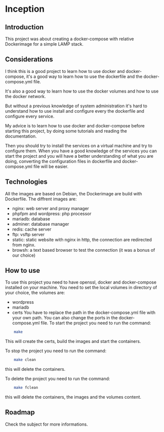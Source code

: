 # Inception

## Introduction
This project was about creating a docker-compose with relative Dockerimage for a simple LAMP stack.

## Considerations
I think this is a good project to learn how to use docker and docker-compose, it's a good way to learn how to use the dockerfile and the docker-compose.yml file.

It's also a good way to learn how to use the docker volumes and how to use the docker network.

But without a previous knowledge of system administration it's hard to understand how to use install and configure every the dockerfile and configure every service.

My advice is to learn how to use docker and docker-compose before starting this project, by doing some tutorials and reading the documentation.

Then you should try to install the services on a virtual machine and try to configure them. When you have a good knowledge of the services you can start the project and you will have a better understanding of what you are doing, converting the configuration files in dockerfile and docker-compose.yml file will be easier.

## Technologies
All the images are based on Debian, the Dockerimage are build with Dockerfile.
The diffrent images are:
- nginx: web server and proxy manager
- phpfpm and wordpress: php processor
- mariadb: database
- adminer: database manager
- redis: cache server
- ftp: vsftp server
- static: static website with nginx in http, the connection are redirected from nginx.
- browsh: a text based browser to test the connection (it was a bonus of our choice)
  
## How to use
To use this project you need to have openssl, docker and docker-compose installed on your machine.
You need to set the local volumes in directory of your choice, the volumes are:
- wordpress
- mariadb
- certs
You have to replace the path in the docker-compose.yml file with your own path.
You can also change the ports in the docker-compose.yml file.
To start the project you need to run the command:
```bash
	make
```
This will create the certs, build the images and start the containers.

To stop the project you need to run the command:
```bash
	make clean
```
this will delete the containers.

To delete the project you need to run the command:
```bash
	make fclean
```
this will delete the containers, the images and the volumes content.

## Roadmap
Check the subject for more informations.
